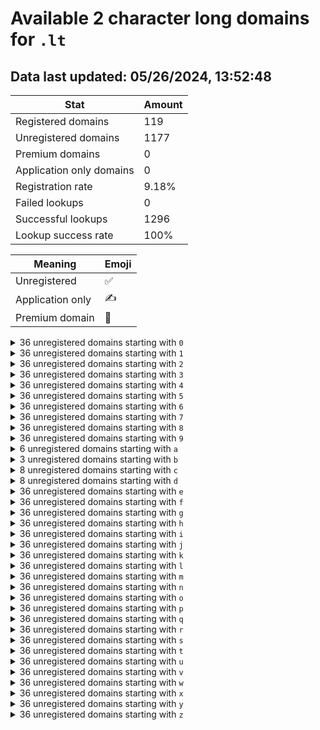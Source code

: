 # Available 2 character long domains for `.lt`

## Data last updated: 05/26/2024, 13:52:48

|Stat|Amount|
|--|--|
|Registered domains|119|
|Unregistered domains|1177|
|Premium domains|0|
|Application only domains|0|
|Registration rate|9.18%|
|Failed lookups|0|
|Successful lookups|1296|
|Lookup success rate|100%|


|Meaning|Emoji|
|--|--|
|Unregistered|:white_check_mark:|
|Application only|:writing_hand:|
|Premium domain|:gem:|

<details>
<summary>36 unregistered domains starting with <bold><code>0</code></bold></summary>

|Type|Domain|
|--|--|
|:white_check_mark:|`00.lt`|
|:white_check_mark:|`01.lt`|
|:white_check_mark:|`02.lt`|
|:white_check_mark:|`03.lt`|
|:white_check_mark:|`04.lt`|
|:white_check_mark:|`05.lt`|
|:white_check_mark:|`06.lt`|
|:white_check_mark:|`07.lt`|
|:white_check_mark:|`08.lt`|
|:white_check_mark:|`09.lt`|
|:white_check_mark:|`0a.lt`|
|:white_check_mark:|`0b.lt`|
|:white_check_mark:|`0c.lt`|
|:white_check_mark:|`0d.lt`|
|:white_check_mark:|`0e.lt`|
|:white_check_mark:|`0f.lt`|
|:white_check_mark:|`0g.lt`|
|:white_check_mark:|`0h.lt`|
|:white_check_mark:|`0i.lt`|
|:white_check_mark:|`0j.lt`|
|:white_check_mark:|`0k.lt`|
|:white_check_mark:|`0l.lt`|
|:white_check_mark:|`0m.lt`|
|:white_check_mark:|`0n.lt`|
|:white_check_mark:|`0o.lt`|
|:white_check_mark:|`0p.lt`|
|:white_check_mark:|`0q.lt`|
|:white_check_mark:|`0r.lt`|
|:white_check_mark:|`0s.lt`|
|:white_check_mark:|`0t.lt`|
|:white_check_mark:|`0u.lt`|
|:white_check_mark:|`0v.lt`|
|:white_check_mark:|`0w.lt`|
|:white_check_mark:|`0x.lt`|
|:white_check_mark:|`0y.lt`|
|:white_check_mark:|`0z.lt`|
</details>
<details>
<summary>36 unregistered domains starting with <bold><code>1</code></bold></summary>

|Type|Domain|
|--|--|
|:white_check_mark:|`10.lt`|
|:white_check_mark:|`11.lt`|
|:white_check_mark:|`12.lt`|
|:white_check_mark:|`13.lt`|
|:white_check_mark:|`14.lt`|
|:white_check_mark:|`15.lt`|
|:white_check_mark:|`16.lt`|
|:white_check_mark:|`17.lt`|
|:white_check_mark:|`18.lt`|
|:white_check_mark:|`19.lt`|
|:white_check_mark:|`1a.lt`|
|:white_check_mark:|`1b.lt`|
|:white_check_mark:|`1c.lt`|
|:white_check_mark:|`1d.lt`|
|:white_check_mark:|`1e.lt`|
|:white_check_mark:|`1f.lt`|
|:white_check_mark:|`1g.lt`|
|:white_check_mark:|`1h.lt`|
|:white_check_mark:|`1i.lt`|
|:white_check_mark:|`1j.lt`|
|:white_check_mark:|`1k.lt`|
|:white_check_mark:|`1l.lt`|
|:white_check_mark:|`1m.lt`|
|:white_check_mark:|`1n.lt`|
|:white_check_mark:|`1o.lt`|
|:white_check_mark:|`1p.lt`|
|:white_check_mark:|`1q.lt`|
|:white_check_mark:|`1r.lt`|
|:white_check_mark:|`1s.lt`|
|:white_check_mark:|`1t.lt`|
|:white_check_mark:|`1u.lt`|
|:white_check_mark:|`1v.lt`|
|:white_check_mark:|`1w.lt`|
|:white_check_mark:|`1x.lt`|
|:white_check_mark:|`1y.lt`|
|:white_check_mark:|`1z.lt`|
</details>
<details>
<summary>36 unregistered domains starting with <bold><code>2</code></bold></summary>

|Type|Domain|
|--|--|
|:white_check_mark:|`20.lt`|
|:white_check_mark:|`21.lt`|
|:white_check_mark:|`22.lt`|
|:white_check_mark:|`23.lt`|
|:white_check_mark:|`24.lt`|
|:white_check_mark:|`25.lt`|
|:white_check_mark:|`26.lt`|
|:white_check_mark:|`27.lt`|
|:white_check_mark:|`28.lt`|
|:white_check_mark:|`29.lt`|
|:white_check_mark:|`2a.lt`|
|:white_check_mark:|`2b.lt`|
|:white_check_mark:|`2c.lt`|
|:white_check_mark:|`2d.lt`|
|:white_check_mark:|`2e.lt`|
|:white_check_mark:|`2f.lt`|
|:white_check_mark:|`2g.lt`|
|:white_check_mark:|`2h.lt`|
|:white_check_mark:|`2i.lt`|
|:white_check_mark:|`2j.lt`|
|:white_check_mark:|`2k.lt`|
|:white_check_mark:|`2l.lt`|
|:white_check_mark:|`2m.lt`|
|:white_check_mark:|`2n.lt`|
|:white_check_mark:|`2o.lt`|
|:white_check_mark:|`2p.lt`|
|:white_check_mark:|`2q.lt`|
|:white_check_mark:|`2r.lt`|
|:white_check_mark:|`2s.lt`|
|:white_check_mark:|`2t.lt`|
|:white_check_mark:|`2u.lt`|
|:white_check_mark:|`2v.lt`|
|:white_check_mark:|`2w.lt`|
|:white_check_mark:|`2x.lt`|
|:white_check_mark:|`2y.lt`|
|:white_check_mark:|`2z.lt`|
</details>
<details>
<summary>36 unregistered domains starting with <bold><code>3</code></bold></summary>

|Type|Domain|
|--|--|
|:white_check_mark:|`30.lt`|
|:white_check_mark:|`31.lt`|
|:white_check_mark:|`32.lt`|
|:white_check_mark:|`33.lt`|
|:white_check_mark:|`34.lt`|
|:white_check_mark:|`35.lt`|
|:white_check_mark:|`36.lt`|
|:white_check_mark:|`37.lt`|
|:white_check_mark:|`38.lt`|
|:white_check_mark:|`39.lt`|
|:white_check_mark:|`3a.lt`|
|:white_check_mark:|`3b.lt`|
|:white_check_mark:|`3c.lt`|
|:white_check_mark:|`3d.lt`|
|:white_check_mark:|`3e.lt`|
|:white_check_mark:|`3f.lt`|
|:white_check_mark:|`3g.lt`|
|:white_check_mark:|`3h.lt`|
|:white_check_mark:|`3i.lt`|
|:white_check_mark:|`3j.lt`|
|:white_check_mark:|`3k.lt`|
|:white_check_mark:|`3l.lt`|
|:white_check_mark:|`3m.lt`|
|:white_check_mark:|`3n.lt`|
|:white_check_mark:|`3o.lt`|
|:white_check_mark:|`3p.lt`|
|:white_check_mark:|`3q.lt`|
|:white_check_mark:|`3r.lt`|
|:white_check_mark:|`3s.lt`|
|:white_check_mark:|`3t.lt`|
|:white_check_mark:|`3u.lt`|
|:white_check_mark:|`3v.lt`|
|:white_check_mark:|`3w.lt`|
|:white_check_mark:|`3x.lt`|
|:white_check_mark:|`3y.lt`|
|:white_check_mark:|`3z.lt`|
</details>
<details>
<summary>36 unregistered domains starting with <bold><code>4</code></bold></summary>

|Type|Domain|
|--|--|
|:white_check_mark:|`40.lt`|
|:white_check_mark:|`41.lt`|
|:white_check_mark:|`42.lt`|
|:white_check_mark:|`43.lt`|
|:white_check_mark:|`44.lt`|
|:white_check_mark:|`45.lt`|
|:white_check_mark:|`46.lt`|
|:white_check_mark:|`47.lt`|
|:white_check_mark:|`48.lt`|
|:white_check_mark:|`49.lt`|
|:white_check_mark:|`4a.lt`|
|:white_check_mark:|`4b.lt`|
|:white_check_mark:|`4c.lt`|
|:white_check_mark:|`4d.lt`|
|:white_check_mark:|`4e.lt`|
|:white_check_mark:|`4f.lt`|
|:white_check_mark:|`4g.lt`|
|:white_check_mark:|`4h.lt`|
|:white_check_mark:|`4i.lt`|
|:white_check_mark:|`4j.lt`|
|:white_check_mark:|`4k.lt`|
|:white_check_mark:|`4l.lt`|
|:white_check_mark:|`4m.lt`|
|:white_check_mark:|`4n.lt`|
|:white_check_mark:|`4o.lt`|
|:white_check_mark:|`4p.lt`|
|:white_check_mark:|`4q.lt`|
|:white_check_mark:|`4r.lt`|
|:white_check_mark:|`4s.lt`|
|:white_check_mark:|`4t.lt`|
|:white_check_mark:|`4u.lt`|
|:white_check_mark:|`4v.lt`|
|:white_check_mark:|`4w.lt`|
|:white_check_mark:|`4x.lt`|
|:white_check_mark:|`4y.lt`|
|:white_check_mark:|`4z.lt`|
</details>
<details>
<summary>36 unregistered domains starting with <bold><code>5</code></bold></summary>

|Type|Domain|
|--|--|
|:white_check_mark:|`50.lt`|
|:white_check_mark:|`51.lt`|
|:white_check_mark:|`52.lt`|
|:white_check_mark:|`53.lt`|
|:white_check_mark:|`54.lt`|
|:white_check_mark:|`55.lt`|
|:white_check_mark:|`56.lt`|
|:white_check_mark:|`57.lt`|
|:white_check_mark:|`58.lt`|
|:white_check_mark:|`59.lt`|
|:white_check_mark:|`5a.lt`|
|:white_check_mark:|`5b.lt`|
|:white_check_mark:|`5c.lt`|
|:white_check_mark:|`5d.lt`|
|:white_check_mark:|`5e.lt`|
|:white_check_mark:|`5f.lt`|
|:white_check_mark:|`5g.lt`|
|:white_check_mark:|`5h.lt`|
|:white_check_mark:|`5i.lt`|
|:white_check_mark:|`5j.lt`|
|:white_check_mark:|`5k.lt`|
|:white_check_mark:|`5l.lt`|
|:white_check_mark:|`5m.lt`|
|:white_check_mark:|`5n.lt`|
|:white_check_mark:|`5o.lt`|
|:white_check_mark:|`5p.lt`|
|:white_check_mark:|`5q.lt`|
|:white_check_mark:|`5r.lt`|
|:white_check_mark:|`5s.lt`|
|:white_check_mark:|`5t.lt`|
|:white_check_mark:|`5u.lt`|
|:white_check_mark:|`5v.lt`|
|:white_check_mark:|`5w.lt`|
|:white_check_mark:|`5x.lt`|
|:white_check_mark:|`5y.lt`|
|:white_check_mark:|`5z.lt`|
</details>
<details>
<summary>36 unregistered domains starting with <bold><code>6</code></bold></summary>

|Type|Domain|
|--|--|
|:white_check_mark:|`60.lt`|
|:white_check_mark:|`61.lt`|
|:white_check_mark:|`62.lt`|
|:white_check_mark:|`63.lt`|
|:white_check_mark:|`64.lt`|
|:white_check_mark:|`65.lt`|
|:white_check_mark:|`66.lt`|
|:white_check_mark:|`67.lt`|
|:white_check_mark:|`68.lt`|
|:white_check_mark:|`69.lt`|
|:white_check_mark:|`6a.lt`|
|:white_check_mark:|`6b.lt`|
|:white_check_mark:|`6c.lt`|
|:white_check_mark:|`6d.lt`|
|:white_check_mark:|`6e.lt`|
|:white_check_mark:|`6f.lt`|
|:white_check_mark:|`6g.lt`|
|:white_check_mark:|`6h.lt`|
|:white_check_mark:|`6i.lt`|
|:white_check_mark:|`6j.lt`|
|:white_check_mark:|`6k.lt`|
|:white_check_mark:|`6l.lt`|
|:white_check_mark:|`6m.lt`|
|:white_check_mark:|`6n.lt`|
|:white_check_mark:|`6o.lt`|
|:white_check_mark:|`6p.lt`|
|:white_check_mark:|`6q.lt`|
|:white_check_mark:|`6r.lt`|
|:white_check_mark:|`6s.lt`|
|:white_check_mark:|`6t.lt`|
|:white_check_mark:|`6u.lt`|
|:white_check_mark:|`6v.lt`|
|:white_check_mark:|`6w.lt`|
|:white_check_mark:|`6x.lt`|
|:white_check_mark:|`6y.lt`|
|:white_check_mark:|`6z.lt`|
</details>
<details>
<summary>36 unregistered domains starting with <bold><code>7</code></bold></summary>

|Type|Domain|
|--|--|
|:white_check_mark:|`70.lt`|
|:white_check_mark:|`71.lt`|
|:white_check_mark:|`72.lt`|
|:white_check_mark:|`73.lt`|
|:white_check_mark:|`74.lt`|
|:white_check_mark:|`75.lt`|
|:white_check_mark:|`76.lt`|
|:white_check_mark:|`77.lt`|
|:white_check_mark:|`78.lt`|
|:white_check_mark:|`79.lt`|
|:white_check_mark:|`7a.lt`|
|:white_check_mark:|`7b.lt`|
|:white_check_mark:|`7c.lt`|
|:white_check_mark:|`7d.lt`|
|:white_check_mark:|`7e.lt`|
|:white_check_mark:|`7f.lt`|
|:white_check_mark:|`7g.lt`|
|:white_check_mark:|`7h.lt`|
|:white_check_mark:|`7i.lt`|
|:white_check_mark:|`7j.lt`|
|:white_check_mark:|`7k.lt`|
|:white_check_mark:|`7l.lt`|
|:white_check_mark:|`7m.lt`|
|:white_check_mark:|`7n.lt`|
|:white_check_mark:|`7o.lt`|
|:white_check_mark:|`7p.lt`|
|:white_check_mark:|`7q.lt`|
|:white_check_mark:|`7r.lt`|
|:white_check_mark:|`7s.lt`|
|:white_check_mark:|`7t.lt`|
|:white_check_mark:|`7u.lt`|
|:white_check_mark:|`7v.lt`|
|:white_check_mark:|`7w.lt`|
|:white_check_mark:|`7x.lt`|
|:white_check_mark:|`7y.lt`|
|:white_check_mark:|`7z.lt`|
</details>
<details>
<summary>36 unregistered domains starting with <bold><code>8</code></bold></summary>

|Type|Domain|
|--|--|
|:white_check_mark:|`80.lt`|
|:white_check_mark:|`81.lt`|
|:white_check_mark:|`82.lt`|
|:white_check_mark:|`83.lt`|
|:white_check_mark:|`84.lt`|
|:white_check_mark:|`85.lt`|
|:white_check_mark:|`86.lt`|
|:white_check_mark:|`87.lt`|
|:white_check_mark:|`88.lt`|
|:white_check_mark:|`89.lt`|
|:white_check_mark:|`8a.lt`|
|:white_check_mark:|`8b.lt`|
|:white_check_mark:|`8c.lt`|
|:white_check_mark:|`8d.lt`|
|:white_check_mark:|`8e.lt`|
|:white_check_mark:|`8f.lt`|
|:white_check_mark:|`8g.lt`|
|:white_check_mark:|`8h.lt`|
|:white_check_mark:|`8i.lt`|
|:white_check_mark:|`8j.lt`|
|:white_check_mark:|`8k.lt`|
|:white_check_mark:|`8l.lt`|
|:white_check_mark:|`8m.lt`|
|:white_check_mark:|`8n.lt`|
|:white_check_mark:|`8o.lt`|
|:white_check_mark:|`8p.lt`|
|:white_check_mark:|`8q.lt`|
|:white_check_mark:|`8r.lt`|
|:white_check_mark:|`8s.lt`|
|:white_check_mark:|`8t.lt`|
|:white_check_mark:|`8u.lt`|
|:white_check_mark:|`8v.lt`|
|:white_check_mark:|`8w.lt`|
|:white_check_mark:|`8x.lt`|
|:white_check_mark:|`8y.lt`|
|:white_check_mark:|`8z.lt`|
</details>
<details>
<summary>36 unregistered domains starting with <bold><code>9</code></bold></summary>

|Type|Domain|
|--|--|
|:white_check_mark:|`90.lt`|
|:white_check_mark:|`91.lt`|
|:white_check_mark:|`92.lt`|
|:white_check_mark:|`93.lt`|
|:white_check_mark:|`94.lt`|
|:white_check_mark:|`95.lt`|
|:white_check_mark:|`96.lt`|
|:white_check_mark:|`97.lt`|
|:white_check_mark:|`98.lt`|
|:white_check_mark:|`99.lt`|
|:white_check_mark:|`9a.lt`|
|:white_check_mark:|`9b.lt`|
|:white_check_mark:|`9c.lt`|
|:white_check_mark:|`9d.lt`|
|:white_check_mark:|`9e.lt`|
|:white_check_mark:|`9f.lt`|
|:white_check_mark:|`9g.lt`|
|:white_check_mark:|`9h.lt`|
|:white_check_mark:|`9i.lt`|
|:white_check_mark:|`9j.lt`|
|:white_check_mark:|`9k.lt`|
|:white_check_mark:|`9l.lt`|
|:white_check_mark:|`9m.lt`|
|:white_check_mark:|`9n.lt`|
|:white_check_mark:|`9o.lt`|
|:white_check_mark:|`9p.lt`|
|:white_check_mark:|`9q.lt`|
|:white_check_mark:|`9r.lt`|
|:white_check_mark:|`9s.lt`|
|:white_check_mark:|`9t.lt`|
|:white_check_mark:|`9u.lt`|
|:white_check_mark:|`9v.lt`|
|:white_check_mark:|`9w.lt`|
|:white_check_mark:|`9x.lt`|
|:white_check_mark:|`9y.lt`|
|:white_check_mark:|`9z.lt`|
</details>
<details>
<summary>6 unregistered domains starting with <bold><code>a</code></bold></summary>

|Type|Domain|
|--|--|
|:white_check_mark:|`a4.lt`|
|:white_check_mark:|`a7.lt`|
|:white_check_mark:|`a8.lt`|
|:white_check_mark:|`ab.lt`|
|:white_check_mark:|`ag.lt`|
|:white_check_mark:|`au.lt`|
</details>
<details>
<summary>3 unregistered domains starting with <bold><code>b</code></bold></summary>

|Type|Domain|
|--|--|
|:white_check_mark:|`ba.lt`|
|:white_check_mark:|`bc.lt`|
|:white_check_mark:|`bu.lt`|
</details>
<details>
<summary>8 unregistered domains starting with <bold><code>c</code></bold></summary>

|Type|Domain|
|--|--|
|:white_check_mark:|`c1.lt`|
|:white_check_mark:|`c2.lt`|
|:white_check_mark:|`c9.lt`|
|:white_check_mark:|`cc.lt`|
|:white_check_mark:|`cd.lt`|
|:white_check_mark:|`cg.lt`|
|:white_check_mark:|`cp.lt`|
|:white_check_mark:|`cr.lt`|
</details>
<details>
<summary>8 unregistered domains starting with <bold><code>d</code></bold></summary>

|Type|Domain|
|--|--|
|:white_check_mark:|`d2.lt`|
|:white_check_mark:|`d3.lt`|
|:white_check_mark:|`d4.lt`|
|:white_check_mark:|`d5.lt`|
|:white_check_mark:|`d6.lt`|
|:white_check_mark:|`d7.lt`|
|:white_check_mark:|`d8.lt`|
|:white_check_mark:|`d9.lt`|
</details>
<details>
<summary>36 unregistered domains starting with <bold><code>e</code></bold></summary>

|Type|Domain|
|--|--|
|:white_check_mark:|`e0.lt`|
|:white_check_mark:|`e1.lt`|
|:white_check_mark:|`e2.lt`|
|:white_check_mark:|`e3.lt`|
|:white_check_mark:|`e4.lt`|
|:white_check_mark:|`e5.lt`|
|:white_check_mark:|`e6.lt`|
|:white_check_mark:|`e7.lt`|
|:white_check_mark:|`e8.lt`|
|:white_check_mark:|`e9.lt`|
|:white_check_mark:|`ea.lt`|
|:white_check_mark:|`eb.lt`|
|:white_check_mark:|`ec.lt`|
|:white_check_mark:|`ed.lt`|
|:white_check_mark:|`ee.lt`|
|:white_check_mark:|`ef.lt`|
|:white_check_mark:|`eg.lt`|
|:white_check_mark:|`eh.lt`|
|:white_check_mark:|`ei.lt`|
|:white_check_mark:|`ej.lt`|
|:white_check_mark:|`ek.lt`|
|:white_check_mark:|`el.lt`|
|:white_check_mark:|`em.lt`|
|:white_check_mark:|`en.lt`|
|:white_check_mark:|`eo.lt`|
|:white_check_mark:|`ep.lt`|
|:white_check_mark:|`eq.lt`|
|:white_check_mark:|`er.lt`|
|:white_check_mark:|`es.lt`|
|:white_check_mark:|`et.lt`|
|:white_check_mark:|`eu.lt`|
|:white_check_mark:|`ev.lt`|
|:white_check_mark:|`ew.lt`|
|:white_check_mark:|`ex.lt`|
|:white_check_mark:|`ey.lt`|
|:white_check_mark:|`ez.lt`|
</details>
<details>
<summary>36 unregistered domains starting with <bold><code>f</code></bold></summary>

|Type|Domain|
|--|--|
|:white_check_mark:|`f0.lt`|
|:white_check_mark:|`f1.lt`|
|:white_check_mark:|`f2.lt`|
|:white_check_mark:|`f3.lt`|
|:white_check_mark:|`f4.lt`|
|:white_check_mark:|`f5.lt`|
|:white_check_mark:|`f6.lt`|
|:white_check_mark:|`f7.lt`|
|:white_check_mark:|`f8.lt`|
|:white_check_mark:|`f9.lt`|
|:white_check_mark:|`fa.lt`|
|:white_check_mark:|`fb.lt`|
|:white_check_mark:|`fc.lt`|
|:white_check_mark:|`fd.lt`|
|:white_check_mark:|`fe.lt`|
|:white_check_mark:|`ff.lt`|
|:white_check_mark:|`fg.lt`|
|:white_check_mark:|`fh.lt`|
|:white_check_mark:|`fi.lt`|
|:white_check_mark:|`fj.lt`|
|:white_check_mark:|`fk.lt`|
|:white_check_mark:|`fl.lt`|
|:white_check_mark:|`fm.lt`|
|:white_check_mark:|`fn.lt`|
|:white_check_mark:|`fo.lt`|
|:white_check_mark:|`fp.lt`|
|:white_check_mark:|`fq.lt`|
|:white_check_mark:|`fr.lt`|
|:white_check_mark:|`fs.lt`|
|:white_check_mark:|`ft.lt`|
|:white_check_mark:|`fu.lt`|
|:white_check_mark:|`fv.lt`|
|:white_check_mark:|`fw.lt`|
|:white_check_mark:|`fx.lt`|
|:white_check_mark:|`fy.lt`|
|:white_check_mark:|`fz.lt`|
</details>
<details>
<summary>36 unregistered domains starting with <bold><code>g</code></bold></summary>

|Type|Domain|
|--|--|
|:white_check_mark:|`g0.lt`|
|:white_check_mark:|`g1.lt`|
|:white_check_mark:|`g2.lt`|
|:white_check_mark:|`g3.lt`|
|:white_check_mark:|`g4.lt`|
|:white_check_mark:|`g5.lt`|
|:white_check_mark:|`g6.lt`|
|:white_check_mark:|`g7.lt`|
|:white_check_mark:|`g8.lt`|
|:white_check_mark:|`g9.lt`|
|:white_check_mark:|`ga.lt`|
|:white_check_mark:|`gb.lt`|
|:white_check_mark:|`gc.lt`|
|:white_check_mark:|`gd.lt`|
|:white_check_mark:|`ge.lt`|
|:white_check_mark:|`gf.lt`|
|:white_check_mark:|`gg.lt`|
|:white_check_mark:|`gh.lt`|
|:white_check_mark:|`gi.lt`|
|:white_check_mark:|`gj.lt`|
|:white_check_mark:|`gk.lt`|
|:white_check_mark:|`gl.lt`|
|:white_check_mark:|`gm.lt`|
|:white_check_mark:|`gn.lt`|
|:white_check_mark:|`go.lt`|
|:white_check_mark:|`gp.lt`|
|:white_check_mark:|`gq.lt`|
|:white_check_mark:|`gr.lt`|
|:white_check_mark:|`gs.lt`|
|:white_check_mark:|`gt.lt`|
|:white_check_mark:|`gu.lt`|
|:white_check_mark:|`gv.lt`|
|:white_check_mark:|`gw.lt`|
|:white_check_mark:|`gx.lt`|
|:white_check_mark:|`gy.lt`|
|:white_check_mark:|`gz.lt`|
</details>
<details>
<summary>36 unregistered domains starting with <bold><code>h</code></bold></summary>

|Type|Domain|
|--|--|
|:white_check_mark:|`h0.lt`|
|:white_check_mark:|`h1.lt`|
|:white_check_mark:|`h2.lt`|
|:white_check_mark:|`h3.lt`|
|:white_check_mark:|`h4.lt`|
|:white_check_mark:|`h5.lt`|
|:white_check_mark:|`h6.lt`|
|:white_check_mark:|`h7.lt`|
|:white_check_mark:|`h8.lt`|
|:white_check_mark:|`h9.lt`|
|:white_check_mark:|`ha.lt`|
|:white_check_mark:|`hb.lt`|
|:white_check_mark:|`hc.lt`|
|:white_check_mark:|`hd.lt`|
|:white_check_mark:|`he.lt`|
|:white_check_mark:|`hf.lt`|
|:white_check_mark:|`hg.lt`|
|:white_check_mark:|`hh.lt`|
|:white_check_mark:|`hi.lt`|
|:white_check_mark:|`hj.lt`|
|:white_check_mark:|`hk.lt`|
|:white_check_mark:|`hl.lt`|
|:white_check_mark:|`hm.lt`|
|:white_check_mark:|`hn.lt`|
|:white_check_mark:|`ho.lt`|
|:white_check_mark:|`hp.lt`|
|:white_check_mark:|`hq.lt`|
|:white_check_mark:|`hr.lt`|
|:white_check_mark:|`hs.lt`|
|:white_check_mark:|`ht.lt`|
|:white_check_mark:|`hu.lt`|
|:white_check_mark:|`hv.lt`|
|:white_check_mark:|`hw.lt`|
|:white_check_mark:|`hx.lt`|
|:white_check_mark:|`hy.lt`|
|:white_check_mark:|`hz.lt`|
</details>
<details>
<summary>36 unregistered domains starting with <bold><code>i</code></bold></summary>

|Type|Domain|
|--|--|
|:white_check_mark:|`i0.lt`|
|:white_check_mark:|`i1.lt`|
|:white_check_mark:|`i2.lt`|
|:white_check_mark:|`i3.lt`|
|:white_check_mark:|`i4.lt`|
|:white_check_mark:|`i5.lt`|
|:white_check_mark:|`i6.lt`|
|:white_check_mark:|`i7.lt`|
|:white_check_mark:|`i8.lt`|
|:white_check_mark:|`i9.lt`|
|:white_check_mark:|`ia.lt`|
|:white_check_mark:|`ib.lt`|
|:white_check_mark:|`ic.lt`|
|:white_check_mark:|`id.lt`|
|:white_check_mark:|`ie.lt`|
|:white_check_mark:|`if.lt`|
|:white_check_mark:|`ig.lt`|
|:white_check_mark:|`ih.lt`|
|:white_check_mark:|`ii.lt`|
|:white_check_mark:|`ij.lt`|
|:white_check_mark:|`ik.lt`|
|:white_check_mark:|`il.lt`|
|:white_check_mark:|`im.lt`|
|:white_check_mark:|`in.lt`|
|:white_check_mark:|`io.lt`|
|:white_check_mark:|`ip.lt`|
|:white_check_mark:|`iq.lt`|
|:white_check_mark:|`ir.lt`|
|:white_check_mark:|`is.lt`|
|:white_check_mark:|`it.lt`|
|:white_check_mark:|`iu.lt`|
|:white_check_mark:|`iv.lt`|
|:white_check_mark:|`iw.lt`|
|:white_check_mark:|`ix.lt`|
|:white_check_mark:|`iy.lt`|
|:white_check_mark:|`iz.lt`|
</details>
<details>
<summary>36 unregistered domains starting with <bold><code>j</code></bold></summary>

|Type|Domain|
|--|--|
|:white_check_mark:|`j0.lt`|
|:white_check_mark:|`j1.lt`|
|:white_check_mark:|`j2.lt`|
|:white_check_mark:|`j3.lt`|
|:white_check_mark:|`j4.lt`|
|:white_check_mark:|`j5.lt`|
|:white_check_mark:|`j6.lt`|
|:white_check_mark:|`j7.lt`|
|:white_check_mark:|`j8.lt`|
|:white_check_mark:|`j9.lt`|
|:white_check_mark:|`ja.lt`|
|:white_check_mark:|`jb.lt`|
|:white_check_mark:|`jc.lt`|
|:white_check_mark:|`jd.lt`|
|:white_check_mark:|`je.lt`|
|:white_check_mark:|`jf.lt`|
|:white_check_mark:|`jg.lt`|
|:white_check_mark:|`jh.lt`|
|:white_check_mark:|`ji.lt`|
|:white_check_mark:|`jj.lt`|
|:white_check_mark:|`jk.lt`|
|:white_check_mark:|`jl.lt`|
|:white_check_mark:|`jm.lt`|
|:white_check_mark:|`jn.lt`|
|:white_check_mark:|`jo.lt`|
|:white_check_mark:|`jp.lt`|
|:white_check_mark:|`jq.lt`|
|:white_check_mark:|`jr.lt`|
|:white_check_mark:|`js.lt`|
|:white_check_mark:|`jt.lt`|
|:white_check_mark:|`ju.lt`|
|:white_check_mark:|`jv.lt`|
|:white_check_mark:|`jw.lt`|
|:white_check_mark:|`jx.lt`|
|:white_check_mark:|`jy.lt`|
|:white_check_mark:|`jz.lt`|
</details>
<details>
<summary>36 unregistered domains starting with <bold><code>k</code></bold></summary>

|Type|Domain|
|--|--|
|:white_check_mark:|`k0.lt`|
|:white_check_mark:|`k1.lt`|
|:white_check_mark:|`k2.lt`|
|:white_check_mark:|`k3.lt`|
|:white_check_mark:|`k4.lt`|
|:white_check_mark:|`k5.lt`|
|:white_check_mark:|`k6.lt`|
|:white_check_mark:|`k7.lt`|
|:white_check_mark:|`k8.lt`|
|:white_check_mark:|`k9.lt`|
|:white_check_mark:|`ka.lt`|
|:white_check_mark:|`kb.lt`|
|:white_check_mark:|`kc.lt`|
|:white_check_mark:|`kd.lt`|
|:white_check_mark:|`ke.lt`|
|:white_check_mark:|`kf.lt`|
|:white_check_mark:|`kg.lt`|
|:white_check_mark:|`kh.lt`|
|:white_check_mark:|`ki.lt`|
|:white_check_mark:|`kj.lt`|
|:white_check_mark:|`kk.lt`|
|:white_check_mark:|`kl.lt`|
|:white_check_mark:|`km.lt`|
|:white_check_mark:|`kn.lt`|
|:white_check_mark:|`ko.lt`|
|:white_check_mark:|`kp.lt`|
|:white_check_mark:|`kq.lt`|
|:white_check_mark:|`kr.lt`|
|:white_check_mark:|`ks.lt`|
|:white_check_mark:|`kt.lt`|
|:white_check_mark:|`ku.lt`|
|:white_check_mark:|`kv.lt`|
|:white_check_mark:|`kw.lt`|
|:white_check_mark:|`kx.lt`|
|:white_check_mark:|`ky.lt`|
|:white_check_mark:|`kz.lt`|
</details>
<details>
<summary>36 unregistered domains starting with <bold><code>l</code></bold></summary>

|Type|Domain|
|--|--|
|:white_check_mark:|`l0.lt`|
|:white_check_mark:|`l1.lt`|
|:white_check_mark:|`l2.lt`|
|:white_check_mark:|`l3.lt`|
|:white_check_mark:|`l4.lt`|
|:white_check_mark:|`l5.lt`|
|:white_check_mark:|`l6.lt`|
|:white_check_mark:|`l7.lt`|
|:white_check_mark:|`l8.lt`|
|:white_check_mark:|`l9.lt`|
|:white_check_mark:|`la.lt`|
|:white_check_mark:|`lb.lt`|
|:white_check_mark:|`lc.lt`|
|:white_check_mark:|`ld.lt`|
|:white_check_mark:|`le.lt`|
|:white_check_mark:|`lf.lt`|
|:white_check_mark:|`lg.lt`|
|:white_check_mark:|`lh.lt`|
|:white_check_mark:|`li.lt`|
|:white_check_mark:|`lj.lt`|
|:white_check_mark:|`lk.lt`|
|:white_check_mark:|`ll.lt`|
|:white_check_mark:|`lm.lt`|
|:white_check_mark:|`ln.lt`|
|:white_check_mark:|`lo.lt`|
|:white_check_mark:|`lp.lt`|
|:white_check_mark:|`lq.lt`|
|:white_check_mark:|`lr.lt`|
|:white_check_mark:|`ls.lt`|
|:white_check_mark:|`lt.lt`|
|:white_check_mark:|`lu.lt`|
|:white_check_mark:|`lv.lt`|
|:white_check_mark:|`lw.lt`|
|:white_check_mark:|`lx.lt`|
|:white_check_mark:|`ly.lt`|
|:white_check_mark:|`lz.lt`|
</details>
<details>
<summary>36 unregistered domains starting with <bold><code>m</code></bold></summary>

|Type|Domain|
|--|--|
|:white_check_mark:|`m0.lt`|
|:white_check_mark:|`m1.lt`|
|:white_check_mark:|`m2.lt`|
|:white_check_mark:|`m3.lt`|
|:white_check_mark:|`m4.lt`|
|:white_check_mark:|`m5.lt`|
|:white_check_mark:|`m6.lt`|
|:white_check_mark:|`m7.lt`|
|:white_check_mark:|`m8.lt`|
|:white_check_mark:|`m9.lt`|
|:white_check_mark:|`ma.lt`|
|:white_check_mark:|`mb.lt`|
|:white_check_mark:|`mc.lt`|
|:white_check_mark:|`md.lt`|
|:white_check_mark:|`me.lt`|
|:white_check_mark:|`mf.lt`|
|:white_check_mark:|`mg.lt`|
|:white_check_mark:|`mh.lt`|
|:white_check_mark:|`mi.lt`|
|:white_check_mark:|`mj.lt`|
|:white_check_mark:|`mk.lt`|
|:white_check_mark:|`ml.lt`|
|:white_check_mark:|`mm.lt`|
|:white_check_mark:|`mn.lt`|
|:white_check_mark:|`mo.lt`|
|:white_check_mark:|`mp.lt`|
|:white_check_mark:|`mq.lt`|
|:white_check_mark:|`mr.lt`|
|:white_check_mark:|`ms.lt`|
|:white_check_mark:|`mt.lt`|
|:white_check_mark:|`mu.lt`|
|:white_check_mark:|`mv.lt`|
|:white_check_mark:|`mw.lt`|
|:white_check_mark:|`mx.lt`|
|:white_check_mark:|`my.lt`|
|:white_check_mark:|`mz.lt`|
</details>
<details>
<summary>36 unregistered domains starting with <bold><code>n</code></bold></summary>

|Type|Domain|
|--|--|
|:white_check_mark:|`n0.lt`|
|:white_check_mark:|`n1.lt`|
|:white_check_mark:|`n2.lt`|
|:white_check_mark:|`n3.lt`|
|:white_check_mark:|`n4.lt`|
|:white_check_mark:|`n5.lt`|
|:white_check_mark:|`n6.lt`|
|:white_check_mark:|`n7.lt`|
|:white_check_mark:|`n8.lt`|
|:white_check_mark:|`n9.lt`|
|:white_check_mark:|`na.lt`|
|:white_check_mark:|`nb.lt`|
|:white_check_mark:|`nc.lt`|
|:white_check_mark:|`nd.lt`|
|:white_check_mark:|`ne.lt`|
|:white_check_mark:|`nf.lt`|
|:white_check_mark:|`ng.lt`|
|:white_check_mark:|`nh.lt`|
|:white_check_mark:|`ni.lt`|
|:white_check_mark:|`nj.lt`|
|:white_check_mark:|`nk.lt`|
|:white_check_mark:|`nl.lt`|
|:white_check_mark:|`nm.lt`|
|:white_check_mark:|`nn.lt`|
|:white_check_mark:|`no.lt`|
|:white_check_mark:|`np.lt`|
|:white_check_mark:|`nq.lt`|
|:white_check_mark:|`nr.lt`|
|:white_check_mark:|`ns.lt`|
|:white_check_mark:|`nt.lt`|
|:white_check_mark:|`nu.lt`|
|:white_check_mark:|`nv.lt`|
|:white_check_mark:|`nw.lt`|
|:white_check_mark:|`nx.lt`|
|:white_check_mark:|`ny.lt`|
|:white_check_mark:|`nz.lt`|
</details>
<details>
<summary>36 unregistered domains starting with <bold><code>o</code></bold></summary>

|Type|Domain|
|--|--|
|:white_check_mark:|`o0.lt`|
|:white_check_mark:|`o1.lt`|
|:white_check_mark:|`o2.lt`|
|:white_check_mark:|`o3.lt`|
|:white_check_mark:|`o4.lt`|
|:white_check_mark:|`o5.lt`|
|:white_check_mark:|`o6.lt`|
|:white_check_mark:|`o7.lt`|
|:white_check_mark:|`o8.lt`|
|:white_check_mark:|`o9.lt`|
|:white_check_mark:|`oa.lt`|
|:white_check_mark:|`ob.lt`|
|:white_check_mark:|`oc.lt`|
|:white_check_mark:|`od.lt`|
|:white_check_mark:|`oe.lt`|
|:white_check_mark:|`of.lt`|
|:white_check_mark:|`og.lt`|
|:white_check_mark:|`oh.lt`|
|:white_check_mark:|`oi.lt`|
|:white_check_mark:|`oj.lt`|
|:white_check_mark:|`ok.lt`|
|:white_check_mark:|`ol.lt`|
|:white_check_mark:|`om.lt`|
|:white_check_mark:|`on.lt`|
|:white_check_mark:|`oo.lt`|
|:white_check_mark:|`op.lt`|
|:white_check_mark:|`oq.lt`|
|:white_check_mark:|`or.lt`|
|:white_check_mark:|`os.lt`|
|:white_check_mark:|`ot.lt`|
|:white_check_mark:|`ou.lt`|
|:white_check_mark:|`ov.lt`|
|:white_check_mark:|`ow.lt`|
|:white_check_mark:|`ox.lt`|
|:white_check_mark:|`oy.lt`|
|:white_check_mark:|`oz.lt`|
</details>
<details>
<summary>36 unregistered domains starting with <bold><code>p</code></bold></summary>

|Type|Domain|
|--|--|
|:white_check_mark:|`p0.lt`|
|:white_check_mark:|`p1.lt`|
|:white_check_mark:|`p2.lt`|
|:white_check_mark:|`p3.lt`|
|:white_check_mark:|`p4.lt`|
|:white_check_mark:|`p5.lt`|
|:white_check_mark:|`p6.lt`|
|:white_check_mark:|`p7.lt`|
|:white_check_mark:|`p8.lt`|
|:white_check_mark:|`p9.lt`|
|:white_check_mark:|`pa.lt`|
|:white_check_mark:|`pb.lt`|
|:white_check_mark:|`pc.lt`|
|:white_check_mark:|`pd.lt`|
|:white_check_mark:|`pe.lt`|
|:white_check_mark:|`pf.lt`|
|:white_check_mark:|`pg.lt`|
|:white_check_mark:|`ph.lt`|
|:white_check_mark:|`pi.lt`|
|:white_check_mark:|`pj.lt`|
|:white_check_mark:|`pk.lt`|
|:white_check_mark:|`pl.lt`|
|:white_check_mark:|`pm.lt`|
|:white_check_mark:|`pn.lt`|
|:white_check_mark:|`po.lt`|
|:white_check_mark:|`pp.lt`|
|:white_check_mark:|`pq.lt`|
|:white_check_mark:|`pr.lt`|
|:white_check_mark:|`ps.lt`|
|:white_check_mark:|`pt.lt`|
|:white_check_mark:|`pu.lt`|
|:white_check_mark:|`pv.lt`|
|:white_check_mark:|`pw.lt`|
|:white_check_mark:|`px.lt`|
|:white_check_mark:|`py.lt`|
|:white_check_mark:|`pz.lt`|
</details>
<details>
<summary>36 unregistered domains starting with <bold><code>q</code></bold></summary>

|Type|Domain|
|--|--|
|:white_check_mark:|`q0.lt`|
|:white_check_mark:|`q1.lt`|
|:white_check_mark:|`q2.lt`|
|:white_check_mark:|`q3.lt`|
|:white_check_mark:|`q4.lt`|
|:white_check_mark:|`q5.lt`|
|:white_check_mark:|`q6.lt`|
|:white_check_mark:|`q7.lt`|
|:white_check_mark:|`q8.lt`|
|:white_check_mark:|`q9.lt`|
|:white_check_mark:|`qa.lt`|
|:white_check_mark:|`qb.lt`|
|:white_check_mark:|`qc.lt`|
|:white_check_mark:|`qd.lt`|
|:white_check_mark:|`qe.lt`|
|:white_check_mark:|`qf.lt`|
|:white_check_mark:|`qg.lt`|
|:white_check_mark:|`qh.lt`|
|:white_check_mark:|`qi.lt`|
|:white_check_mark:|`qj.lt`|
|:white_check_mark:|`qk.lt`|
|:white_check_mark:|`ql.lt`|
|:white_check_mark:|`qm.lt`|
|:white_check_mark:|`qn.lt`|
|:white_check_mark:|`qo.lt`|
|:white_check_mark:|`qp.lt`|
|:white_check_mark:|`qq.lt`|
|:white_check_mark:|`qr.lt`|
|:white_check_mark:|`qs.lt`|
|:white_check_mark:|`qt.lt`|
|:white_check_mark:|`qu.lt`|
|:white_check_mark:|`qv.lt`|
|:white_check_mark:|`qw.lt`|
|:white_check_mark:|`qx.lt`|
|:white_check_mark:|`qy.lt`|
|:white_check_mark:|`qz.lt`|
</details>
<details>
<summary>36 unregistered domains starting with <bold><code>r</code></bold></summary>

|Type|Domain|
|--|--|
|:white_check_mark:|`r0.lt`|
|:white_check_mark:|`r1.lt`|
|:white_check_mark:|`r2.lt`|
|:white_check_mark:|`r3.lt`|
|:white_check_mark:|`r4.lt`|
|:white_check_mark:|`r5.lt`|
|:white_check_mark:|`r6.lt`|
|:white_check_mark:|`r7.lt`|
|:white_check_mark:|`r8.lt`|
|:white_check_mark:|`r9.lt`|
|:white_check_mark:|`ra.lt`|
|:white_check_mark:|`rb.lt`|
|:white_check_mark:|`rc.lt`|
|:white_check_mark:|`rd.lt`|
|:white_check_mark:|`re.lt`|
|:white_check_mark:|`rf.lt`|
|:white_check_mark:|`rg.lt`|
|:white_check_mark:|`rh.lt`|
|:white_check_mark:|`ri.lt`|
|:white_check_mark:|`rj.lt`|
|:white_check_mark:|`rk.lt`|
|:white_check_mark:|`rl.lt`|
|:white_check_mark:|`rm.lt`|
|:white_check_mark:|`rn.lt`|
|:white_check_mark:|`ro.lt`|
|:white_check_mark:|`rp.lt`|
|:white_check_mark:|`rq.lt`|
|:white_check_mark:|`rr.lt`|
|:white_check_mark:|`rs.lt`|
|:white_check_mark:|`rt.lt`|
|:white_check_mark:|`ru.lt`|
|:white_check_mark:|`rv.lt`|
|:white_check_mark:|`rw.lt`|
|:white_check_mark:|`rx.lt`|
|:white_check_mark:|`ry.lt`|
|:white_check_mark:|`rz.lt`|
</details>
<details>
<summary>36 unregistered domains starting with <bold><code>s</code></bold></summary>

|Type|Domain|
|--|--|
|:white_check_mark:|`s0.lt`|
|:white_check_mark:|`s1.lt`|
|:white_check_mark:|`s2.lt`|
|:white_check_mark:|`s3.lt`|
|:white_check_mark:|`s4.lt`|
|:white_check_mark:|`s5.lt`|
|:white_check_mark:|`s6.lt`|
|:white_check_mark:|`s7.lt`|
|:white_check_mark:|`s8.lt`|
|:white_check_mark:|`s9.lt`|
|:white_check_mark:|`sa.lt`|
|:white_check_mark:|`sb.lt`|
|:white_check_mark:|`sc.lt`|
|:white_check_mark:|`sd.lt`|
|:white_check_mark:|`se.lt`|
|:white_check_mark:|`sf.lt`|
|:white_check_mark:|`sg.lt`|
|:white_check_mark:|`sh.lt`|
|:white_check_mark:|`si.lt`|
|:white_check_mark:|`sj.lt`|
|:white_check_mark:|`sk.lt`|
|:white_check_mark:|`sl.lt`|
|:white_check_mark:|`sm.lt`|
|:white_check_mark:|`sn.lt`|
|:white_check_mark:|`so.lt`|
|:white_check_mark:|`sp.lt`|
|:white_check_mark:|`sq.lt`|
|:white_check_mark:|`sr.lt`|
|:white_check_mark:|`ss.lt`|
|:white_check_mark:|`st.lt`|
|:white_check_mark:|`su.lt`|
|:white_check_mark:|`sv.lt`|
|:white_check_mark:|`sw.lt`|
|:white_check_mark:|`sx.lt`|
|:white_check_mark:|`sy.lt`|
|:white_check_mark:|`sz.lt`|
</details>
<details>
<summary>36 unregistered domains starting with <bold><code>t</code></bold></summary>

|Type|Domain|
|--|--|
|:white_check_mark:|`t0.lt`|
|:white_check_mark:|`t1.lt`|
|:white_check_mark:|`t2.lt`|
|:white_check_mark:|`t3.lt`|
|:white_check_mark:|`t4.lt`|
|:white_check_mark:|`t5.lt`|
|:white_check_mark:|`t6.lt`|
|:white_check_mark:|`t7.lt`|
|:white_check_mark:|`t8.lt`|
|:white_check_mark:|`t9.lt`|
|:white_check_mark:|`ta.lt`|
|:white_check_mark:|`tb.lt`|
|:white_check_mark:|`tc.lt`|
|:white_check_mark:|`td.lt`|
|:white_check_mark:|`te.lt`|
|:white_check_mark:|`tf.lt`|
|:white_check_mark:|`tg.lt`|
|:white_check_mark:|`th.lt`|
|:white_check_mark:|`ti.lt`|
|:white_check_mark:|`tj.lt`|
|:white_check_mark:|`tk.lt`|
|:white_check_mark:|`tl.lt`|
|:white_check_mark:|`tm.lt`|
|:white_check_mark:|`tn.lt`|
|:white_check_mark:|`to.lt`|
|:white_check_mark:|`tp.lt`|
|:white_check_mark:|`tq.lt`|
|:white_check_mark:|`tr.lt`|
|:white_check_mark:|`ts.lt`|
|:white_check_mark:|`tt.lt`|
|:white_check_mark:|`tu.lt`|
|:white_check_mark:|`tv.lt`|
|:white_check_mark:|`tw.lt`|
|:white_check_mark:|`tx.lt`|
|:white_check_mark:|`ty.lt`|
|:white_check_mark:|`tz.lt`|
</details>
<details>
<summary>36 unregistered domains starting with <bold><code>u</code></bold></summary>

|Type|Domain|
|--|--|
|:white_check_mark:|`u0.lt`|
|:white_check_mark:|`u1.lt`|
|:white_check_mark:|`u2.lt`|
|:white_check_mark:|`u3.lt`|
|:white_check_mark:|`u4.lt`|
|:white_check_mark:|`u5.lt`|
|:white_check_mark:|`u6.lt`|
|:white_check_mark:|`u7.lt`|
|:white_check_mark:|`u8.lt`|
|:white_check_mark:|`u9.lt`|
|:white_check_mark:|`ua.lt`|
|:white_check_mark:|`ub.lt`|
|:white_check_mark:|`uc.lt`|
|:white_check_mark:|`ud.lt`|
|:white_check_mark:|`ue.lt`|
|:white_check_mark:|`uf.lt`|
|:white_check_mark:|`ug.lt`|
|:white_check_mark:|`uh.lt`|
|:white_check_mark:|`ui.lt`|
|:white_check_mark:|`uj.lt`|
|:white_check_mark:|`uk.lt`|
|:white_check_mark:|`ul.lt`|
|:white_check_mark:|`um.lt`|
|:white_check_mark:|`un.lt`|
|:white_check_mark:|`uo.lt`|
|:white_check_mark:|`up.lt`|
|:white_check_mark:|`uq.lt`|
|:white_check_mark:|`ur.lt`|
|:white_check_mark:|`us.lt`|
|:white_check_mark:|`ut.lt`|
|:white_check_mark:|`uu.lt`|
|:white_check_mark:|`uv.lt`|
|:white_check_mark:|`uw.lt`|
|:white_check_mark:|`ux.lt`|
|:white_check_mark:|`uy.lt`|
|:white_check_mark:|`uz.lt`|
</details>
<details>
<summary>36 unregistered domains starting with <bold><code>v</code></bold></summary>

|Type|Domain|
|--|--|
|:white_check_mark:|`v0.lt`|
|:white_check_mark:|`v1.lt`|
|:white_check_mark:|`v2.lt`|
|:white_check_mark:|`v3.lt`|
|:white_check_mark:|`v4.lt`|
|:white_check_mark:|`v5.lt`|
|:white_check_mark:|`v6.lt`|
|:white_check_mark:|`v7.lt`|
|:white_check_mark:|`v8.lt`|
|:white_check_mark:|`v9.lt`|
|:white_check_mark:|`va.lt`|
|:white_check_mark:|`vb.lt`|
|:white_check_mark:|`vc.lt`|
|:white_check_mark:|`vd.lt`|
|:white_check_mark:|`ve.lt`|
|:white_check_mark:|`vf.lt`|
|:white_check_mark:|`vg.lt`|
|:white_check_mark:|`vh.lt`|
|:white_check_mark:|`vi.lt`|
|:white_check_mark:|`vj.lt`|
|:white_check_mark:|`vk.lt`|
|:white_check_mark:|`vl.lt`|
|:white_check_mark:|`vm.lt`|
|:white_check_mark:|`vn.lt`|
|:white_check_mark:|`vo.lt`|
|:white_check_mark:|`vp.lt`|
|:white_check_mark:|`vq.lt`|
|:white_check_mark:|`vr.lt`|
|:white_check_mark:|`vs.lt`|
|:white_check_mark:|`vt.lt`|
|:white_check_mark:|`vu.lt`|
|:white_check_mark:|`vv.lt`|
|:white_check_mark:|`vw.lt`|
|:white_check_mark:|`vx.lt`|
|:white_check_mark:|`vy.lt`|
|:white_check_mark:|`vz.lt`|
</details>
<details>
<summary>36 unregistered domains starting with <bold><code>w</code></bold></summary>

|Type|Domain|
|--|--|
|:white_check_mark:|`w0.lt`|
|:white_check_mark:|`w1.lt`|
|:white_check_mark:|`w2.lt`|
|:white_check_mark:|`w3.lt`|
|:white_check_mark:|`w4.lt`|
|:white_check_mark:|`w5.lt`|
|:white_check_mark:|`w6.lt`|
|:white_check_mark:|`w7.lt`|
|:white_check_mark:|`w8.lt`|
|:white_check_mark:|`w9.lt`|
|:white_check_mark:|`wa.lt`|
|:white_check_mark:|`wb.lt`|
|:white_check_mark:|`wc.lt`|
|:white_check_mark:|`wd.lt`|
|:white_check_mark:|`we.lt`|
|:white_check_mark:|`wf.lt`|
|:white_check_mark:|`wg.lt`|
|:white_check_mark:|`wh.lt`|
|:white_check_mark:|`wi.lt`|
|:white_check_mark:|`wj.lt`|
|:white_check_mark:|`wk.lt`|
|:white_check_mark:|`wl.lt`|
|:white_check_mark:|`wm.lt`|
|:white_check_mark:|`wn.lt`|
|:white_check_mark:|`wo.lt`|
|:white_check_mark:|`wp.lt`|
|:white_check_mark:|`wq.lt`|
|:white_check_mark:|`wr.lt`|
|:white_check_mark:|`ws.lt`|
|:white_check_mark:|`wt.lt`|
|:white_check_mark:|`wu.lt`|
|:white_check_mark:|`wv.lt`|
|:white_check_mark:|`ww.lt`|
|:white_check_mark:|`wx.lt`|
|:white_check_mark:|`wy.lt`|
|:white_check_mark:|`wz.lt`|
</details>
<details>
<summary>36 unregistered domains starting with <bold><code>x</code></bold></summary>

|Type|Domain|
|--|--|
|:white_check_mark:|`x0.lt`|
|:white_check_mark:|`x1.lt`|
|:white_check_mark:|`x2.lt`|
|:white_check_mark:|`x3.lt`|
|:white_check_mark:|`x4.lt`|
|:white_check_mark:|`x5.lt`|
|:white_check_mark:|`x6.lt`|
|:white_check_mark:|`x7.lt`|
|:white_check_mark:|`x8.lt`|
|:white_check_mark:|`x9.lt`|
|:white_check_mark:|`xa.lt`|
|:white_check_mark:|`xb.lt`|
|:white_check_mark:|`xc.lt`|
|:white_check_mark:|`xd.lt`|
|:white_check_mark:|`xe.lt`|
|:white_check_mark:|`xf.lt`|
|:white_check_mark:|`xg.lt`|
|:white_check_mark:|`xh.lt`|
|:white_check_mark:|`xi.lt`|
|:white_check_mark:|`xj.lt`|
|:white_check_mark:|`xk.lt`|
|:white_check_mark:|`xl.lt`|
|:white_check_mark:|`xm.lt`|
|:white_check_mark:|`xn.lt`|
|:white_check_mark:|`xo.lt`|
|:white_check_mark:|`xp.lt`|
|:white_check_mark:|`xq.lt`|
|:white_check_mark:|`xr.lt`|
|:white_check_mark:|`xs.lt`|
|:white_check_mark:|`xt.lt`|
|:white_check_mark:|`xu.lt`|
|:white_check_mark:|`xv.lt`|
|:white_check_mark:|`xw.lt`|
|:white_check_mark:|`xx.lt`|
|:white_check_mark:|`xy.lt`|
|:white_check_mark:|`xz.lt`|
</details>
<details>
<summary>36 unregistered domains starting with <bold><code>y</code></bold></summary>

|Type|Domain|
|--|--|
|:white_check_mark:|`y0.lt`|
|:white_check_mark:|`y1.lt`|
|:white_check_mark:|`y2.lt`|
|:white_check_mark:|`y3.lt`|
|:white_check_mark:|`y4.lt`|
|:white_check_mark:|`y5.lt`|
|:white_check_mark:|`y6.lt`|
|:white_check_mark:|`y7.lt`|
|:white_check_mark:|`y8.lt`|
|:white_check_mark:|`y9.lt`|
|:white_check_mark:|`ya.lt`|
|:white_check_mark:|`yb.lt`|
|:white_check_mark:|`yc.lt`|
|:white_check_mark:|`yd.lt`|
|:white_check_mark:|`ye.lt`|
|:white_check_mark:|`yf.lt`|
|:white_check_mark:|`yg.lt`|
|:white_check_mark:|`yh.lt`|
|:white_check_mark:|`yi.lt`|
|:white_check_mark:|`yj.lt`|
|:white_check_mark:|`yk.lt`|
|:white_check_mark:|`yl.lt`|
|:white_check_mark:|`ym.lt`|
|:white_check_mark:|`yn.lt`|
|:white_check_mark:|`yo.lt`|
|:white_check_mark:|`yp.lt`|
|:white_check_mark:|`yq.lt`|
|:white_check_mark:|`yr.lt`|
|:white_check_mark:|`ys.lt`|
|:white_check_mark:|`yt.lt`|
|:white_check_mark:|`yu.lt`|
|:white_check_mark:|`yv.lt`|
|:white_check_mark:|`yw.lt`|
|:white_check_mark:|`yx.lt`|
|:white_check_mark:|`yy.lt`|
|:white_check_mark:|`yz.lt`|
</details>
<details>
<summary>36 unregistered domains starting with <bold><code>z</code></bold></summary>

|Type|Domain|
|--|--|
|:white_check_mark:|`z0.lt`|
|:white_check_mark:|`z1.lt`|
|:white_check_mark:|`z2.lt`|
|:white_check_mark:|`z3.lt`|
|:white_check_mark:|`z4.lt`|
|:white_check_mark:|`z5.lt`|
|:white_check_mark:|`z6.lt`|
|:white_check_mark:|`z7.lt`|
|:white_check_mark:|`z8.lt`|
|:white_check_mark:|`z9.lt`|
|:white_check_mark:|`za.lt`|
|:white_check_mark:|`zb.lt`|
|:white_check_mark:|`zc.lt`|
|:white_check_mark:|`zd.lt`|
|:white_check_mark:|`ze.lt`|
|:white_check_mark:|`zf.lt`|
|:white_check_mark:|`zg.lt`|
|:white_check_mark:|`zh.lt`|
|:white_check_mark:|`zi.lt`|
|:white_check_mark:|`zj.lt`|
|:white_check_mark:|`zk.lt`|
|:white_check_mark:|`zl.lt`|
|:white_check_mark:|`zm.lt`|
|:white_check_mark:|`zn.lt`|
|:white_check_mark:|`zo.lt`|
|:white_check_mark:|`zp.lt`|
|:white_check_mark:|`zq.lt`|
|:white_check_mark:|`zr.lt`|
|:white_check_mark:|`zs.lt`|
|:white_check_mark:|`zt.lt`|
|:white_check_mark:|`zu.lt`|
|:white_check_mark:|`zv.lt`|
|:white_check_mark:|`zw.lt`|
|:white_check_mark:|`zx.lt`|
|:white_check_mark:|`zy.lt`|
|:white_check_mark:|`zz.lt`|
</details>